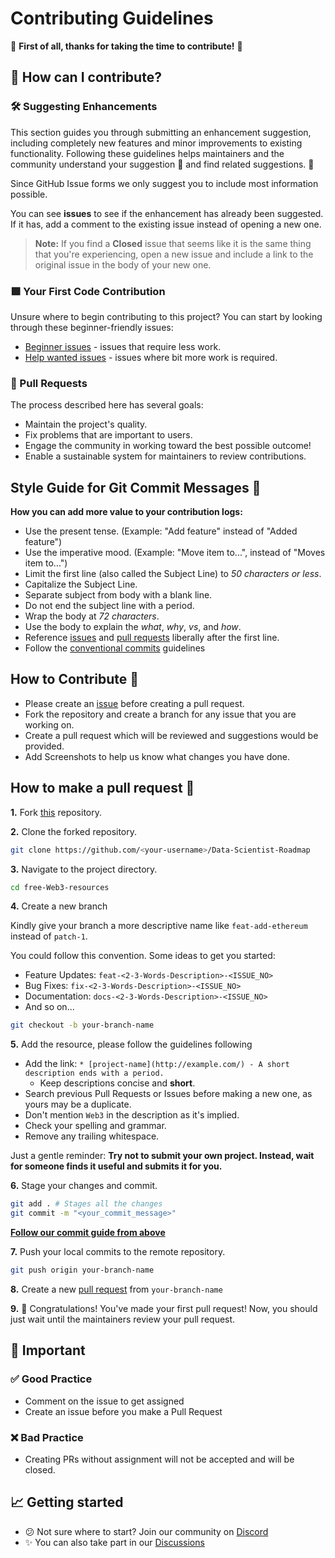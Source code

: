 # Contributing Guidelines

🎉 **First of all, thanks for taking the time to contribute!** 🎉

## 🤔 How can I contribute?

### 🛠 Suggesting Enhancements

This section guides you through submitting an enhancement suggestion, including completely new features and minor improvements to existing functionality. Following these guidelines helps maintainers and the community understand your suggestion 📝 and find related suggestions. 🔎

Since GitHub Issue forms we only suggest you to include most information possible.

You can see **issues** to see if the enhancement has already been suggested.
If it has, add a comment to the existing issue instead of opening a new one.

> **Note:** If you find a **Closed** issue that seems like it is the same thing that you're experiencing, open a new issue and include a link to the original issue in the body of your new one.

### 🟩 Your First Code Contribution

Unsure where to begin contributing to this project? You can start by looking through these beginner-friendly issues:

- [Beginner issues](https://github.com/yashdev9274/Data-Scientist-Roadmap/issues/2) - issues that require less work.
- [Help wanted issues](https://github.com/yashdev9274/Data-Scientist-Roadmap/issues/2) - issues where bit more work is required.

### 📣 Pull Requests

The process described here has several goals:

- Maintain the project's quality.
- Fix problems that are important to users.
- Engage the community in working toward the best possible outcome!
- Enable a sustainable system for maintainers to review contributions.

<!-- Please follow all instructions in [the template](https://github.com/FrancescoXX/free-Web3-resources/blob/main/.github/PULL_REQUEST_TEMPLATE.md) -->

## Style Guide for Git Commit Messages 📝

**How you can add more value to your contribution logs:**

- Use the present tense. (Example: "Add feature" instead of "Added feature")
- Use the imperative mood. (Example: "Move item to...", instead of "Moves item to...")
- Limit the first line (also called the Subject Line) to _50 characters or less_.
- Capitalize the Subject Line.
- Separate subject from body with a blank line.
- Do not end the subject line with a period.
- Wrap the body at _72 characters_.
- Use the body to explain the _what_, _why_, _vs_, and _how_.
- Reference [issues](issues) and [pull requests](prs) liberally after the first line.
- Follow the [conventional commits](conventional-commits) guidelines

## How to Contribute 🚀

- Please create an [issue](issues) before creating a pull request.
- Fork the repository and create a branch for any issue that you are working on.
- Create a pull request which will be reviewed and suggestions would be provided.
- Add Screenshots to help us know what changes you have done.

## How to make a pull request 🤔

**1.** Fork [this](repo) repository.

**2.** Clone the forked repository.

```bash
git clone https://github.com/<your-username>/Data-Scientist-Roadmap
```

**3.** Navigate to the project directory.

```bash
cd free-Web3-resources
```

**4.** Create a new branch

Kindly give your branch a more descriptive name like `feat-add-ethereum` instead of `patch-1`.

You could follow this convention. Some ideas to get you started:

- Feature Updates: `feat-<2-3-Words-Description>-<ISSUE_NO>`
- Bug Fixes: `fix-<2-3-Words-Description>-<ISSUE_NO>`
- Documentation: `docs-<2-3-Words-Description>-<ISSUE_NO>`
- And so on...

```bash
git checkout -b your-branch-name
```

**5.** Add the resource, please follow the guidelines following

- Add the link: `* [project-name](http://example.com/) - A short description ends with a period.`
  - Keep descriptions concise and **short**.
- Search previous Pull Requests or Issues before making a new one, as yours may be a duplicate.
- Don't mention `Web3` in the description as it's implied.
- Check your spelling and grammar.
- Remove any trailing whitespace.

Just a gentle reminder: **Try not to submit your own project. Instead, wait for someone finds it useful and submits it for you.**

**6.** Stage your changes and commit.

```bash
git add . # Stages all the changes
git commit -m "<your_commit_message>"
```

[**Follow our commit guide from above**](#style-guide-for-git-commit-messages-)

**7.** Push your local commits to the remote repository.

```bash
git push origin your-branch-name
```

**8.** Create a new [pull request](https://help.github.com/en/github/collaborating-with-issues-and-pull-requests/creating-a-pull-request) from `your-branch-name`

**9.** 🎉 Congratulations! You've made your first pull request! Now, you should just wait until the maintainers review your pull request.

## 🛑 Important

### ✅ Good Practice

- Comment on the issue to get assigned
- Create an issue before you make a Pull Request

### ❌ Bad Practice

- Creating PRs without assignment will not be accepted and will be closed.

## 📈 Getting started

- 😕 Not sure where to start? Join our community on [Discord](https://discord.gg/s5vVzsY6)
- ✨ You can also take part in our [Discussions]()

[repo]: https://github.com/yashdev9274/Data-Scientist-Roadmap
[good-first-issues]: https://github.com/yashdev9274/Data-Scientist-Roadmap/issues
[help-wanted]: https://github.com/yashdev9274/Data-Scientist-Roadmap/issues
[issues]: https://github.com/yashdev9274/Data-Scientist-Roadmap/issues
[prs]: https://github.com/yashdev9274/Data-Scientist-Roadmap/pulls

[conventional-commits]: https://www.conventionalcommits.org/en/v1.0.0/